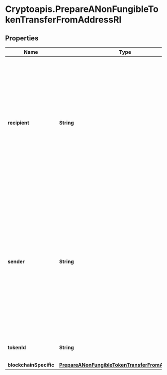 # Cryptoapis.PrepareANonFungibleTokenTransferFromAddressRI

## Properties

Name | Type | Description | Notes
------------ | ------------- | ------------- | -------------
**recipient** | **String** | Represents the address which sends this transaction. In UTXO-based protocols like Bitcoin there could be several senders while in account-based protocols like Ethereum there is always only one sender. | 
**sender** | **String** | The address which receives this transaction. In UTXO-based protocols like Bitcoin there could be several senders while in account-based protocols like Ethereum there is always only one recipient. | 
**tokenId** | **String** | Represents the unique token identifier. | 
**blockchainSpecific** | [**PrepareANonFungibleTokenTransferFromAddressRIBS**](PrepareANonFungibleTokenTransferFromAddressRIBS.md) |  | 


